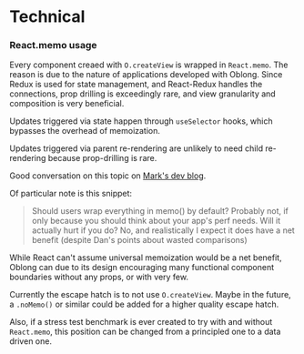 # Technical

### React.memo usage

Every component creaed with `O.createView` is wrapped in `React.memo`. The reason is due to the nature of applications developed with Oblong. Since Redux is used for state management, and React-Redux handles the connections, prop drilling is exceedingly rare, and view granularity and composition is very beneficial.

Updates triggered via state happen through `useSelector` hooks, which bypasses the overhead of memoization.

Updates triggered via parent re-rendering are unlikely to need child re-rendering because prop-drilling is rare.

Good conversation on this topic on [Mark's dev blog](https://blog.isquaredsoftware.com/2020/05/blogged-answers-a-mostly-complete-guide-to-react-rendering-behavior/#memoize-everything).

Of particular note is this snippet:

> Should users wrap everything in memo() by default? Probably not, if only because you should think about your app's perf needs. Will it actually hurt if you do? No, and realistically I expect it does have a net benefit (despite Dan's points about wasted comparisons)

While React can't assume universal memoization would be a net benefit, Oblong can due to its design encouraging many functional component boundaries without any props, or with very few.

Currently the escape hatch is to not use `O.createView`. Maybe in the future, a `.noMemo()` or similar could be added for a higher quality escape hatch.

Also, if a stress test benchmark is ever created to try with and without `React.memo`, this position can be changed from a principled one to a data driven one.

